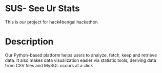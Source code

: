 # SUS- See Ur Stats
This is our project for hack4bengal hackathon

# Description
Our Python-based platform helps users to analyze, fetch, keep and retrieve data. It also makes data visualization easier via statistic tools, deriving data from CSV files and MySQL occurs at a click

